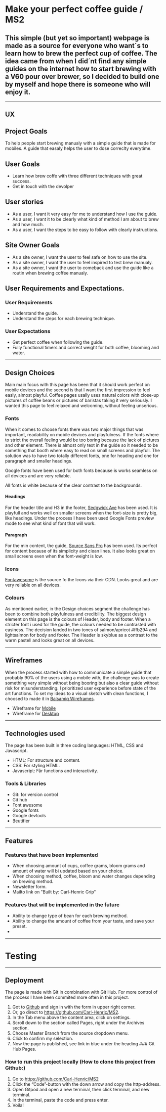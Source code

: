 # Make your perfect coffee guide / MS2
## This simple (but yet so important) webpage is made as a source for everyone who want´s to learn how to brew the perfect cup of coffee. The idea came from when I did´nt find any simple guides on the internet how to start brewing with a V60 pour over brewer, so I decided to build one by myself and hope there is someone who will enjoy it. 
----
## UX
## Project Goals
To help people start brewing manualy with a simple guide that is made for mobiles. A guide that easaly helps the user to dose correclty everytime. 

## User Goals 
* Learn how brew coffe with three different techniques with great success. 
* Get in touch with the devolper 

## User stories 
* As a user, I want it very easy for me to understand how I use the guide. 
* As a user, I want it to be clearly what kind of method I am about to brew and how much. 
* As a user, I want the steps to be easy to follow with clearly instructions. 

## Site Owner Goals
* As a site owner, I want the user to feel safe on how to use the site. 
* As a site owner, I want the user to feel inspired to test brew manualy. 
* As a site owner, I want the user to comeback and use the guide like a routin when brewing coffee manualy. 

## User Requirements and Expectations. 
### User Requirements
* Understand the guide.
* Understand the steps for each brewing technique. 

### User Expectations 
* Get perfect coffee when following the guide.
* Fully functional timers and correct weight for both coffee, blooming and water. 
---
## Design Choices
Main main focus with this page has been that it should work perfect on mobile devices and the second is that I want the first impression to feel easly, almost playful.
Coffee pages usally uses natural colors with close-up pictures of coffee beans or pictures of baristas taking it very seriously. 
I wanted this page to feel relaxed and welcoming, without feeling unserious. 

### Fonts
When it comes to choose fonts there was two major things that was important, readability on mobile devices and playfulness. 
If the fonts where to strict the overall feeling would be too boring because the lack of pictures and other element. There is almost
only text in the guide so it needed to be something that booth where easy to read on small screens and playfull. 
The solution was to have two totally different fonts, one for heading and one for paragraph and smaller headings. 

Google fonts have been used for both fonts because is works seamless on all devices and are very reliable. 

All fonts is white because of the clear contrast to the backgrounds. 

#### Headings 
For the header title and H3 in the footer, [Sedgwick Ave](https://fonts.google.com/specimen/Sedgwick+Ave?preview.text=Coffee%20guide%20&preview.text_type=custom&category=Handwriting&sidebar.open=true&selection.family=Sedgwick+Ave#standard-styles) has been used. It is playfull and works well on smaller screens when the font-size is pretty big, like headings. 
Under the process I have been used Google Fonts preview mode to see what kind of font that will work. 

#### Paragraph 
For the min content, the guide, [Source Sans Pro](https://fonts.google.com/specimen/Source+Sans+Pro?category=Sans+Serif&preview.text=How%20to%20brew%20your%20perfect%20coffee&preview.text_type=custom&selection.family=Source+Sans+Pro:wght@400;900&sidebar.open=true&query=source+sans#glyphs) has been used. 
Its perfect for content because of its simplicity and clean lines. It also looks great on small screens even when the font-weight is low. 


### Icons 
[Fontawesome](https://fontawesome.com/) is the source fo the Icons via their CDN. Looks great and are very reliable on all devices. 

### Colours
As mentioned earlier, in the Design choices segment the challenge has been to combine both playfulness and credibility. 
The biggest design element on this page is the colours of Header, body and footer. When a stricter font i used for the guide, the colours needed to be contrasted with easiness. 
The decision landed in two tones of salmon/apricot #ffb294 and lightsalmon for body and footer. 
The Header is skyblue as a contrast to the warm pastell and looks great on all devices. 

---
## Wireframes 
When the process started with how to communicate a simple guide that probably 90% of the users using a mobile with, the challenge was to create something very simple without being booring but also a clear guide without risk for misunderstanding. 
I prioritized user experience before state of the art functions. To set my ideas to a visual sketch with clean functions, I choosed to made it in [Balsamiq Wireframes](https://balsamiq.com/). 

* Wireframe for [Mobile](/assets/wireframes/mobile.png)
* Wireframe for [Desktop](/assets/wireframes/desktop.png)

---
## Technologies used 
The page has been built in three coding languages: HTML, CSS and Javascript. 
* HTML: For structure and content. 
* CSS: For styling HTML. 
* Javascript: Får functions and interactivity.  

### Tools & Libraries 
* Git: for version control 
* Git hub
* Font awesome
* Google fonts
* Google devtools
* Beutifier 

----
## Features
### Features that have been implemented 
* When choosing amount of cups, coffee grams, bloom grams and amount of water will bi updated based on your choice. 
* When choosing method, coffee, bloom and water changes depending on brewing method. 
* Newsletter form.
* Mailto link on "Built by: Carl-Henric Grip"

### Features that will be implemented in the future
* Ability to change type of bean for each brewing method. 
* Ability to change the amount of coffee from your taste, and save your preset. 
* 

---
# Testing 

---
## Deployment
The page is made with Git in combination with Git Hub. For more control of the process I have been commited more often in this project. 


1. Got to [Github](https://github.com/) and sign in with the form in upper right corner.
2. Or, go direct to https://github.com/Carl-Henric/MS2. 
3. In the Tab menu above the content area, click on settings. 
4. Scroll down to the section called Pages, right under the Archives section. 
5. Choose Master Branch from the source dropdown menu.
6. Click to confirm my selection.
7. Now the page is published, see link in blue under the heading ### Git Hub Pages.  

### How to run this project locally (How to clone this project from Github:)
1. Go to https://github.com/Carl-Henric/MS2 
2. Click the “Code”-button with the down arrow and copy the http-address.
3. Open Gitpod and open a new terminal, then click terminal, and new terminal.
4. In the terminal, paste the code and press enter.
5. Voila!